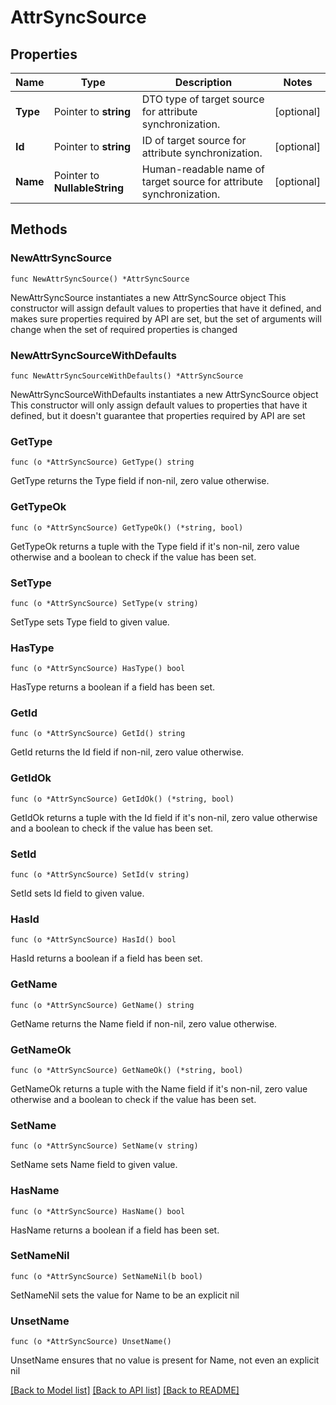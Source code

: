 # AttrSyncSource

## Properties

Name | Type | Description | Notes
------------ | ------------- | ------------- | -------------
**Type** | Pointer to **string** | DTO type of target source for attribute synchronization. | [optional] 
**Id** | Pointer to **string** | ID of target source for attribute synchronization. | [optional] 
**Name** | Pointer to **NullableString** | Human-readable name of target source for attribute synchronization. | [optional] 

## Methods

### NewAttrSyncSource

`func NewAttrSyncSource() *AttrSyncSource`

NewAttrSyncSource instantiates a new AttrSyncSource object
This constructor will assign default values to properties that have it defined,
and makes sure properties required by API are set, but the set of arguments
will change when the set of required properties is changed

### NewAttrSyncSourceWithDefaults

`func NewAttrSyncSourceWithDefaults() *AttrSyncSource`

NewAttrSyncSourceWithDefaults instantiates a new AttrSyncSource object
This constructor will only assign default values to properties that have it defined,
but it doesn't guarantee that properties required by API are set

### GetType

`func (o *AttrSyncSource) GetType() string`

GetType returns the Type field if non-nil, zero value otherwise.

### GetTypeOk

`func (o *AttrSyncSource) GetTypeOk() (*string, bool)`

GetTypeOk returns a tuple with the Type field if it's non-nil, zero value otherwise
and a boolean to check if the value has been set.

### SetType

`func (o *AttrSyncSource) SetType(v string)`

SetType sets Type field to given value.

### HasType

`func (o *AttrSyncSource) HasType() bool`

HasType returns a boolean if a field has been set.

### GetId

`func (o *AttrSyncSource) GetId() string`

GetId returns the Id field if non-nil, zero value otherwise.

### GetIdOk

`func (o *AttrSyncSource) GetIdOk() (*string, bool)`

GetIdOk returns a tuple with the Id field if it's non-nil, zero value otherwise
and a boolean to check if the value has been set.

### SetId

`func (o *AttrSyncSource) SetId(v string)`

SetId sets Id field to given value.

### HasId

`func (o *AttrSyncSource) HasId() bool`

HasId returns a boolean if a field has been set.

### GetName

`func (o *AttrSyncSource) GetName() string`

GetName returns the Name field if non-nil, zero value otherwise.

### GetNameOk

`func (o *AttrSyncSource) GetNameOk() (*string, bool)`

GetNameOk returns a tuple with the Name field if it's non-nil, zero value otherwise
and a boolean to check if the value has been set.

### SetName

`func (o *AttrSyncSource) SetName(v string)`

SetName sets Name field to given value.

### HasName

`func (o *AttrSyncSource) HasName() bool`

HasName returns a boolean if a field has been set.

### SetNameNil

`func (o *AttrSyncSource) SetNameNil(b bool)`

 SetNameNil sets the value for Name to be an explicit nil

### UnsetName
`func (o *AttrSyncSource) UnsetName()`

UnsetName ensures that no value is present for Name, not even an explicit nil

[[Back to Model list]](../README.md#documentation-for-models) [[Back to API list]](../README.md#documentation-for-api-endpoints) [[Back to README]](../README.md)



